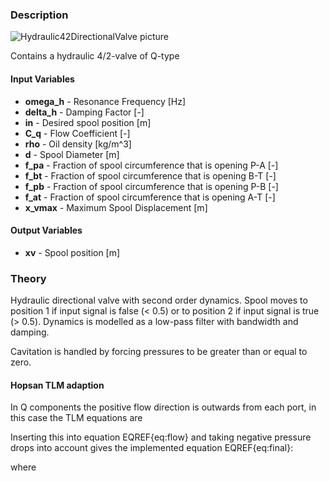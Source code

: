 ### Description
![Hydraulic42DirectionalValve picture](Hydraulic42DirectionalValve_help.svg)

Contains a hydraulic 4/2-valve of Q-type

#### Input Variables
* **omega_h** - Resonance Frequency [Hz]
* **delta_h** - Damping Factor [-]
* **in** - Desired spool position [m]
* **C_q** - Flow Coefficient [-]
* **rho** - Oil density [kg/m^3]
* **d** - Spool Diameter [m]
* **f_pa** - Fraction of spool circumference that is opening P-A [-]
* **f_bt** - Fraction of spool circumference that is opening B-T [-]
* **f_pb** - Fraction of spool circumference that is opening P-B [-]
* **f_at** - Fraction of spool circumference that is opening A-T [-]
* **x_vmax** - Maximum Spool Displacement [m]

#### Output Variables
* **xv** - Spool position [m]

### Theory
Hydraulic directional valve with second order dynamics. Spool moves to position 1 if input signal is false (&lt; 0.5) or to position 2 if input signal is true (> 0.5). Dynamics is modelled as a low-pass filter with bandwidth and damping.

<!---EQUATION q_{i\rightarrow j} = C_q A_{i\rightarrow j}\sqrt{\dfrac{2}{\rho}\left(p_i-p_j\right)} --->
<!---EQUATION A_{p\rightarrow a}=f_{p\rightarrow a}d\pi x_v ---> 
<!---EQUATION A_{p\rightarrow b}=f_{p\rightarrow b}d\pi (x_{v,max}-x_v) ---> 
<!---EQUATION A_{a\rightarrow t}=f_{a\rightarrow t}d\pi (x_{v,max}-x_v) ---> 
<!---EQUATION A_{b\rightarrow t}=f_{b\rightarrow t}d\pi x_v ---> 
<!---EQUATION x_v = \dfrac{x_{ref}}{\dfrac{s^2}{\omega_h^2}+\dfrac{2\delta_h}{\omega_h}s+1} --->
<!---EQUATION x_{ref} = \begin{cases}0, & in \le 0.5\\1, & in > 0.5\end{cases} --->
Cavitation is handled by forcing pressures to be greater than or equal to zero.
#### Hopsan TLM adaption
In Q components the positive flow direction is outwards from each port, in this case the TLM equations are
<!---EQUATION p_{i} = c_{i} + q_{i} Z_{c,i} --->
<!---EQUATION q_{j} = -q_{i} = q_{i\rightarrow j} --->
Inserting this into equation EQREF{eq:flow} and taking negative pressure drops into account gives the implemented equation EQREF{eq:final}:

<!---EQUATION LABEL=eq:final q_{i \rightarrow j} = \begin{cases} K_s \left(\sqrt{c_i-c_j+\dfrac{(Z_{c,i}+Z_{c,j})^2K_s^2}{4}} - K_s\dfrac{Z_{c,i}+Z_{c,j}}{2}\right), c_i > c_j\\ K_s\left(K_s\dfrac{(Z_{c,i}+Z_{c,j})}{2} - \sqrt{c_j-c_i+\dfrac{(Z_{c,i}+Z_{c,j})^2 K_s^2}{4}}\right), c_i \le c_j \end{cases} --->

where

<!---EQUATION LABEL=eq:Ks K_s = C_q A_{i\rightarrow j} \sqrt{\dfrac{2}{\rho}} --->

